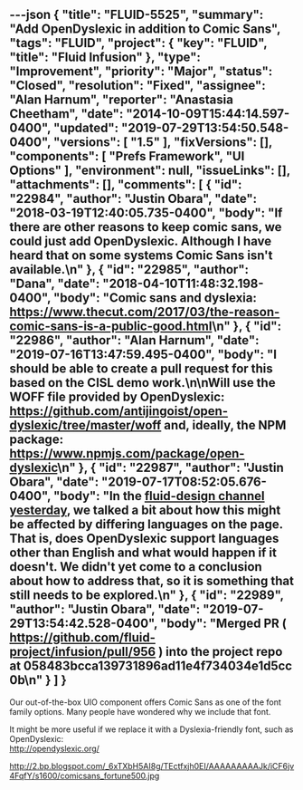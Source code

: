 ---json
{
  "title": "FLUID-5525",
  "summary": "Add OpenDyslexic in addition to Comic Sans",
  "tags": "FLUID",
  "project": {
    "key": "FLUID",
    "title": "Fluid Infusion"
  },
  "type": "Improvement",
  "priority": "Major",
  "status": "Closed",
  "resolution": "Fixed",
  "assignee": "Alan Harnum",
  "reporter": "Anastasia Cheetham",
  "date": "2014-10-09T15:44:14.597-0400",
  "updated": "2019-07-29T13:54:50.548-0400",
  "versions": [
    "1.5"
  ],
  "fixVersions": [],
  "components": [
    "Prefs Framework",
    "UI Options"
  ],
  "environment": null,
  "issueLinks": [],
  "attachments": [],
  "comments": [
    {
      "id": "22984",
      "author": "Justin Obara",
      "date": "2018-03-19T12:40:05.735-0400",
      "body": "If there are other reasons to keep comic sans, we could just add OpenDyslexic. Although I have heard that on some systems Comic Sans isn't available.\n"
    },
    {
      "id": "22985",
      "author": "Dana",
      "date": "2018-04-10T11:48:32.198-0400",
      "body": "Comic sans and dyslexia: <https://www.thecut.com/2017/03/the-reason-comic-sans-is-a-public-good.html>\n"
    },
    {
      "id": "22986",
      "author": "Alan Harnum",
      "date": "2019-07-16T13:47:59.495-0400",
      "body": "I should be able to create a pull request for this based on the CISL demo work.\n\nWill use the WOFF file provided by OpenDyslexic: <https://github.com/antijingoist/open-dyslexic/tree/master/woff> and, ideally, the NPM package: <https://www.npmjs.com/package/open-dyslexic>\n"
    },
    {
      "id": "22987",
      "author": "Justin Obara",
      "date": "2019-07-17T08:52:05.676-0400",
      "body": "In the [fluid-design channel yesterday](http://irc-logs.fluidproject.org/%23fluid-design/%23fluid-design.2019-07-16.log), we talked a bit about how this might be affected by differing languages on the page. That is, does OpenDyslexic support languages other than English and what would happen if it doesn't. We didn't yet come to a conclusion about how to address that, so it is something that still needs to be explored.\n"
    },
    {
      "id": "22989",
      "author": "Justin Obara",
      "date": "2019-07-29T13:54:42.528-0400",
      "body": "Merged PR ( <https://github.com/fluid-project/infusion/pull/956> ) into the project repo at 058483bcca139731896ad11e4f734034e1d5cc0b\n"
    }
  ]
}
---
Our out-of-the-box UIO component offers Comic Sans as one of the font family options. Many people have wondered why we include that font.

It might be more useful if we replace it with a Dyslexia-friendly font, such as OpenDyslexic:\
<http://opendyslexic.org/>

<http://2.bp.blogspot.com/_6xTXbH5AI8g/TEctfxjh0EI/AAAAAAAAAJk/iCF6jv4FqfY/s1600/comicsans_fortune500.jpg>

        